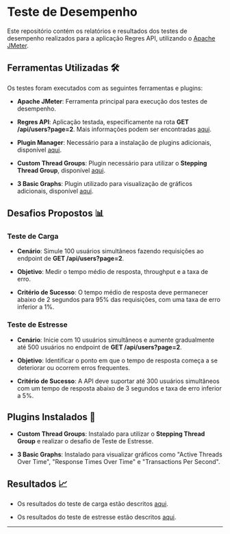 # Teste de Desempenho


Este repositório contém os relatórios e resultados dos testes de desempenho realizados para a aplicação Regres API, utilizando o [Apache JMeter](https://jmeter.apache.org/download_jmeter.cgi).


## Ferramentas Utilizadas 🛠️

Os testes foram executados com as seguintes ferramentas e plugins:


- **Apache JMeter**: Ferramenta principal para execução dos testes de desempenho.

- **Regres API**: Aplicação testada, especificamente na rota **GET /api/users?page=2**. Mais informações podem ser encontradas [aqui](https://reqres.in/).

- **Plugin Manager**: Necessário para a instalação de plugins adicionais, disponível [aqui](https://jmeter-plugins.org/install/Install/).

- **Custom Thread Groups**: Plugin necessário para utilizar o **Stepping Thread Group**, disponível [aqui](https://jmeter-plugins.org/?search=jpgc-casutg).

- **3 Basic Graphs**: Plugin utilizado para visualização de gráficos adicionais, disponível [aqui](https://jmeter-plugins.org/?search=jpgc-graphs-basic).


## Desafios Propostos 📊


### Teste de Carga

- **Cenário**: Simule 100 usuários simultâneos fazendo requisições ao endpoint de **GET /api/users?page=2**.

- **Objetivo**: Medir o tempo médio de resposta, throughput e a taxa de erro.

- **Critério de Sucesso**: O tempo médio de resposta deve permanecer abaixo de 2 segundos para 95% das requisições, com uma taxa de erro inferior a 1%.


### Teste de Estresse

- **Cenário**: Inicie com 10 usuários simultâneos e aumente gradualmente até 500 usuários no endpoint de **GET /api/users?page=2**.

- **Objetivo**: Identificar o ponto em que o tempo de resposta começa a se deteriorar ou ocorrem erros frequentes.

- **Critério de Sucesso**: A API deve suportar até 300 usuários simultâneos com um tempo de resposta abaixo de 3 segundos e taxa de erro inferior a 5%.


## Plugins Instalados 🔌

- **Custom Thread Groups**: Instalado para utilizar o **Stepping Thread Group** e realizar o desafio de Teste de Estresse.

- **3 Basic Graphs**: Instalado para visualizar gráficos como "Active Threads Over Time", "Response Times Over Time" e "Transactions Per Second".

## Resultados 📈

- Os resultados do teste de carga estão descritos [aqui](teste_carga_100_users/RESULTS.md).

- Os resultados do teste de estresse estão descritos [aqui](teste_estresse_10min/RESULTS.md).

---